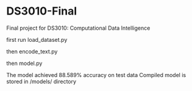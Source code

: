# DS3010-Final
Final project for DS3010: Computational Data Intelligence

first run load_dataset.py

then encode_text.py

then model.py

The model achieved 88.589% accuracy on test data
Compiled model is stored in /models/ directory
